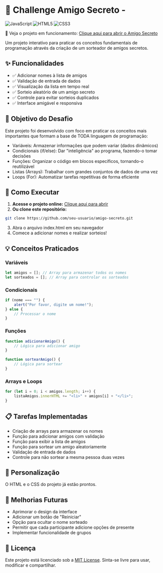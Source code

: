 # 🎁 Challenge Amigo Secreto -  
![JavaScript](https://img.shields.io/badge/JavaScript-F7DF1E?style=for-the-badge&logo=javascript&logoColor=black)
![HTML5](https://img.shields.io/badge/HTML5-E34F26?style=for-the-badge&logo=html5&logoColor=white)
![CSS3](https://img.shields.io/badge/CSS3-1572B6?style=for-the-badge&logo=css3&logoColor=white)

🔗 Veja o projeto em funcionamento: [Clique aqui para abrir o Amigo Secreto ](https://challenge-amigo-secreto-three-sigma.vercel.app/)

Um projeto interativo para praticar os conceitos fundamentais de programação através da criação de um sorteador de amigos secretos. 

## ✨ Funcionalidades 
- ✅ Adicionar nomes à lista de amigos 
- ✅ Validação de entrada de dados 
- ✅ Visualização da lista em tempo real 
- ✅ Sorteio aleatório de um amigo secreto 
- ✅ Controle para evitar sorteios duplicados 
- ✅ Interface amigável e responsiva 

## 🎯 Objetivo do Desafio 

Este projeto foi desenvolvido com foco em praticar os conceitos mais importantes que formam a base de TODA linguagem de programação: 

- Variáveis: Armazenar informações que podem variar (dados dinâmicos) 
- Condicionais (if/else): Dar "inteligência" ao programa, fazendo-o tomar decisões 
- Funções: Organizar o código em blocos específicos, tornando-o reutilizável 
- Listas (Arrays): Trabalhar com grandes conjuntos de dados de uma vez 
- Loops (For): Automatizar tarefas repetitivas de forma eficiente

## 🚀 Como Executar

1. **Acesse o projeto online:** [Clique aqui para abrir](https://challenge-amigo-secreto-three-sigma.vercel.app/)
2. **Ou clone este repositório:**
```bash
git clone https://github.com/seu-usuario/amigo-secreto.git
```
3. Abra o arquivo index.html em seu navegador
4. Comece a adicionar nomes e realizar sorteios!

## 💡 Conceitos Praticados
### Variáveis
```javascript
let amigos = []; // Array para armazenar todos os nomes
let sorteados = []; // Array para controlar os sorteados
```
### Condicionais
```javascript
if (nome === "") {
    alert("Por favor, digite um nome!");
} else {
    // Processar o nome
}

```
### Funções
```javascript
function adicionarAmigo() {
    // Lógica para adicionar amigo
}
 
function sortearAmigo() {
    // Lógica para sortear
}
```
### Arrays e Loops
```javascript
for (let i = 0; i < amigos.length; i++) {
    listaAmigos.innerHTML += "<li>" + amigos[i] + "</li>";
}

```
## 📋 Tarefas Implementadas
 - Criação de arrays para armazenar os nomes
 - Função para adicionar amigos com validação
 - Função para exibir a lista de amigos
 - Função para sortear um amigo aleatoriamente
 - Validação de entrada de dados
 - Controle para não sortear a mesma pessoa duas vezes

## 🎨 Personalização
O HTML e o CSS do projeto já estão prontos.

## 🔮 Melhorias Futuras
 - Aprimorar o design da interface
 - Adicionar um botão de "Reiniciar"
 - Opção para ocultar o nome sorteado
 - Permitir que cada participante adicione opções de presente
 - Implementar funcionalidade de grupos
   
## 📄 Licença
Este projeto está licenciado sob a [MIT License](LICENSE). Sinta-se livre para usar, modificar e compartilhar.




